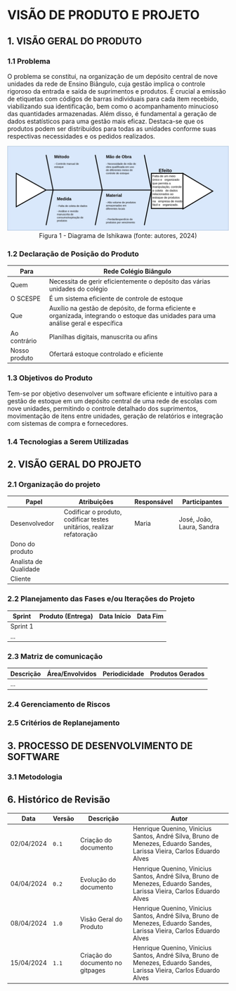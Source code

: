 # VISÃO DE PRODUTO E PROJETO

## 1. VISÃO GERAL DO PRODUTO
### 1.1 Problema
O problema se constitui, na organização de um depósito central de nove unidades da rede de Ensino Biângulo, cuja gestão implica o controle rigoroso da entrada e saída de suprimentos e produtos. É crucial a emissão de etiquetas com códigos de barras individuais para cada item recebido, viabilizando sua identificação, bem como o acompanhamento minucioso das quantidades armazenadas. Além disso, é fundamental a geração de dados estatísticos para uma gestão mais eficaz. Destaca-se que os produtos podem ser distribuídos para todas as unidades conforme suas respectivas necessidades e os pedidos realizados. 

<center>

![Diagrama](assets/diagrama_espinha.jpeg)
Figura 1 - Diagrama de Ishikawa (fonte: autores, 2024)

</center>

### 1.2 Declaração de Posição do Produto

| Para | Rede Colégio Biângulo |
| ---- | --------------------- |
| Quem | Necessita de gerir eficientemente o depósito das várias unidades do colégio |
| O SCESPE | É um sistema eficiente de controle de estoque |
| Que | Auxílio na gestão de depósito, de forma eficiente e organizada, integrando o estoque das unidades para uma análise geral e específica |
| Ao contrário | Planilhas digitais, manuscrita ou afins |
| Nosso produto | Ofertará estoque controlado e eficiente |

### 1.3 Objetivos do Produto

Tem-se por objetivo desenvolver um software eficiente e intuitivo para a gestão de estoque em um depósito central de uma rede de escolas com nove unidades, permitindo o controle detalhado dos suprimentos, movimentação de itens entre unidades, geração de relatórios e integração com sistemas de compra e fornecedores.

### 1.4 Tecnologias a Serem Utilizadas

## 2. VISÃO GERAL DO PROJETO
### 2.1 Organização do projeto

| Papel | Atribuições | Responsável | Participantes |
| ----- | ----------- | ----------- | ------------- |
| Desenvolvedor |  Codificar o produto, codificar testes unitários, realizar refatoração | Maria | José, João, Laura, Sandra |
| Dono do produto |
| Analista de Qualidade |
| Cliente |

### 2.2 Planejamento das Fases e/ou Iterações do Projeto

| Sprint | Produto (Entrega) | Data Início | Data Fim |
| ------ | ----------------- | ----------- | -------- |
| Sprint 1 |
| ... |

### 2.3 Matriz de comunicação

| Descrição | Área/Envolvidos | Periodicidade | Produtos Gerados |
| --------- | --------------- | ------------- | ---------------- |
| ... |

### 2.4 Gerenciamento de Riscos

### 2.5 Critérios de Replanejamento

## 3. PROCESSO DE DESENVOLVIMENTO DE SOFTWARE
### 3.1 Metodologia

## 6. Histórico de Revisão
| Data | Versão | Descrição | Autor |
| ---- | ------ | --------- | ----- |
| 02/04/2024 | `0.1` | Criação do documento | Henrique Quenino, Vinicius Santos, André Silva, Bruno de Menezes, Eduardo Sandes, Larissa Vieira, Carlos Eduardo Alves |
| 04/04/2024 | `0.2` | Evolução do documento | Henrique Quenino, Vinicius Santos, André Silva, Bruno de Menezes, Eduardo Sandes, Larissa Vieira, Carlos Eduardo Alves |
| 08/04/2024 | `1.0` | Visão Geral do Produto | Henrique Quenino, Vinicius Santos, André Silva, Bruno de Menezes, Eduardo Sandes, Larissa Vieira, Carlos Eduardo Alves |
| 15/04/2024 | `1.1` | Criação do documento no gitpages | Henrique Quenino, Vinicius Santos, André Silva, Bruno de Menezes, Eduardo Sandes, Larissa Vieira, Carlos Eduardo Alves |